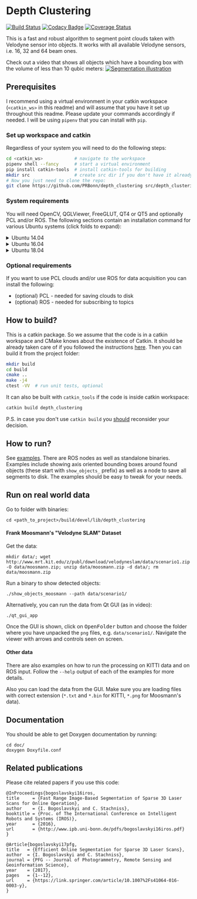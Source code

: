 # Depth Clustering #

[![Build Status][travis-img]][travis-link]
[![Codacy Badge][codacy-img]][codacy-link]
[![Coverage Status][coveralls-img]][coveralls-link]

This is a fast and robust algorithm to segment point clouds taken with
Velodyne sensor into objects. It works with all available Velodyne sensors,
i.e. 16, 32 and 64 beam ones.

Check out a video that shows all objects which have a bounding box with the volume of less than 10 qubic meters:
[![Segmentation illustration](https://img.youtube.com/vi/UXHX9kFGXfg/0.jpg)](https://www.youtube.com/watch?v=UXHX9kFGXfg "Segmentation")


## Prerequisites ##
I recommend using a virtual environment in your catkin workspace (`<catkin_ws>`
in this readme) and will assume that you have it set up throughout this readme.
Please update your commands accordingly if needed. I will be using `pipenv`
that you can install with `pip`.

### Set up workspace and catkin ###
Regardless of your system you will need to do the following steps:
```bash
cd <catkin_ws>            # navigate to the workspace
pipenv shell --fancy      # start a virtual environment
pip install catkin-tools  # install catkin-tools for building
mkdir src                 # create src dir if you don't have it already
# Now you just need to clone the repo:
git clone https://github.com/PRBonn/depth_clustering src/depth_clustering
```

### System requirements ###
You will need OpenCV, QGLViewer, FreeGLUT, QT4 or QT5 and optionally PCL and/or
ROS. The following sections contain an installation command for various Ubuntu
systems (click folds to expand):

<details>
<summary>Ubuntu 14.04</summary>

#### Install these packages:

```bash
sudo apt install libopencv-dev libqglviewer-dev freeglut3-dev libqt4-dev
```
</details>

<details>
<summary>Ubuntu 16.04</summary>

#### Install these packages:

```bash
sudo apt install libopencv-dev libqglviewer-dev freeglut3-dev qtbase5-dev 
```
</details>

<details>
<summary>Ubuntu 18.04</summary>

#### Install these packages:

```bash
sudo apt install libopencv-dev libqglviewer-dev-qt5 freeglut3-dev qtbase5-dev 
```
</details>

### Optional requirements ###
If you want to use PCL clouds and/or use ROS for data acquisition you can install the following: 
- (optional) PCL - needed for saving clouds to disk
- (optional) ROS - needed for subscribing to topics

## How to build? ##
This is a catkin package. So we assume that the code is in a catkin workspace
and CMake knows about the existence of Catkin. It should be already taken care
of if you followed the instructions [here](#set-up-workspace-and-catkin). Then
you can build it from the project folder:

```bash
mkdir build
cd build
cmake ..
make -j4
ctest -VV  # run unit tests, optional
```

It can also be built with `catkin_tools` if the code is inside catkin
workspace:

```bash
catkin build depth_clustering
```

P.S. in case you don't use `catkin build` you [should][catkin_tools_docs] reconsider your decision.

## How to run? ##
See [examples](examples/). There are ROS nodes as well as standalone
binaries. Examples include showing axis oriented bounding boxes around found
objects (these start with `show_objects_` prefix) as well as a node to save all
segments to disk. The examples should be easy to tweak for your needs.

## Run on real world data ##
Go to folder with binaries:
```
cd <path_to_project>/build/devel/lib/depth_clustering
```

#### Frank Moosmann's "Velodyne SLAM" Dataset ####
Get the data:
```
mkdir data/; wget http://www.mrt.kit.edu/z/publ/download/velodyneslam/data/scenario1.zip -O data/moosmann.zip; unzip data/moosmann.zip -d data/; rm data/moosmann.zip
```

Run a binary to show detected objects:
```
./show_objects_moosmann --path data/scenario1/
```

Alternatively, you can run the data from Qt GUI (as in video):
```
./qt_gui_app
```
Once the GUI is shown, click on <kbd>OpenFolder</kbd> button and choose the
folder where you have unpacked the `png` files, e.g. `data/scenario1/`.
Navigate the viewer with arrows and controls seen on screen.

#### Other data ####
There are also examples on how to run the processing on KITTI data and on ROS
input. Follow the `--help` output of each of the examples for more details.

Also you can load the data from the GUI. Make sure you are loading files with
correct extension (`*.txt` and `*.bin` for KITTI, `*.png` for Moosmann's data).

## Documentation ##
You should be able to get Doxygen documentation by running:
```
cd doc/
doxygen Doxyfile.conf
```

## Related publications ##
Please cite related papers if you use this code:

```
@InProceedings{bogoslavskyi16iros,
title     = {Fast Range Image-Based Segmentation of Sparse 3D Laser Scans for Online Operation},
author    = {I. Bogoslavskyi and C. Stachniss},
booktitle = {Proc. of The International Conference on Intelligent Robots and Systems (IROS)},
year      = {2016},
url       = {http://www.ipb.uni-bonn.de/pdfs/bogoslavskyi16iros.pdf}
}
```

```
@Article{bogoslavskyi17pfg,
title   = {Efficient Online Segmentation for Sparse 3D Laser Scans},
author  = {I. Bogoslavskyi and C. Stachniss},
journal = {PFG -- Journal of Photogrammetry, Remote Sensing and Geoinformation Science},
year    = {2017},
pages   = {1--12},
url     = {https://link.springer.com/article/10.1007%2Fs41064-016-0003-y},
}
```


[travis-img]: https://img.shields.io/travis/PRBonn/depth_clustering/master.svg?style=for-the-badge
[travis-link]: https://travis-ci.org/PRBonn/depth_clustering

[coveralls-img]: https://img.shields.io/coveralls/github/PRBonn/depth_clustering/master.svg?style=for-the-badge
[coveralls-link]: https://coveralls.io/github/PRBonn/depth_clustering

[codacy-img]: https://img.shields.io/codacy/grade/338a7f3c5b9c4323b1de266900ca20ff.svg?style=for-the-badge
[codacy-link]: https://www.codacy.com/project/zabugr/depth_clustering/dashboard?utm_source=github.com&amp;utm_medium=referral&amp;utm_content=PRBonn/depth_clustering&amp;utm_campaign=Badge_Grade_Dashboard

[build-status-img]: https://gitlab.ipb.uni-bonn.de/igor/depth_clustering/badges/master/build.svg
[coverage-img]: https://gitlab.ipb.uni-bonn.de/igor/depth_clustering/badges/master/coverage.svg
[commits-link]: https://gitlab.ipb.uni-bonn.de/igor/depth_clustering/commits/master

[catkin_tools_docs]: https://catkin-tools.readthedocs.io/en/latest/installing.html
